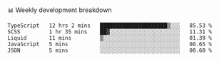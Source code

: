 📊 Weekly development breakdown
<!--START_SECTION:waka-->
```text
TypeScript   12 hrs 2 mins   █████████████████████▒░░░   85.53 % 
SCSS         1 hr 35 mins    ██▓░░░░░░░░░░░░░░░░░░░░░░   11.31 % 
Liquid       11 mins         ▒░░░░░░░░░░░░░░░░░░░░░░░░   01.39 % 
JavaScript   5 mins          ░░░░░░░░░░░░░░░░░░░░░░░░░   00.65 % 
JSON         5 mins          ░░░░░░░░░░░░░░░░░░░░░░░░░   00.60 % 
```
<!--END_SECTION:waka-->
